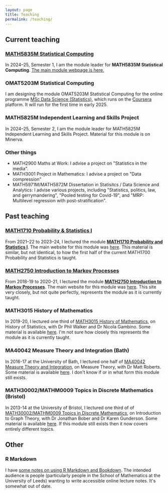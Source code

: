 ```yaml
---
layout: page
title: Teaching
permalink: /teaching/
---
```


## Current teaching

### [MATH5835M Statistical Computing](../math5835/)

In 2024–25, Semester 1, I am the module leader for **MATH5835M Statistical Computing**. [The main module webpage is here.](../math5835/)

### OMAT5203M Statistical Computing

I am designing the module OMAT5203M Statistical Computing for the online programme [MSc Data Science (Statistics)](https://www.coursera.org/degrees/msc-data-science-ul), which runs on the [Coursera](https://www.coursera.org/degrees/msc-data-science-ul) platform. It will run for the first time in early 2025.

### MATH5825M Independent Learning and Skills Project

In 2024–25, Semester 2, I am the module leader for MATH5825M Independent Learning and Skills Project. Material for this module is on Minerva.

### Other things

* MATH2900 Maths at Work: I advise a project on "Statistics in the media".
* MATH3001 Project in Mathematics: I advise a project on "Data compression"
* MATH5971M/MATH5872M Dissertation in Statisitcs / Data Science and Analytics: I advise various projects, including "Statistics, politics, law, and gerrymandering", "Pooled testing for Covid-19", and "MRP: Multilevel regression with post-stratification".

## Past teaching

### [MATH1710 Probability & Statistics I](../math1710/)

From 2021–22 to 2023–24, I lectured the module **[MATH1710 Probability and Statistics I](./math1710/)**. The main website for this module was [here](https://mpaldridge.github.io/math1710/). This material is similar, but not identical, to how the first half of the current MATH1700 Probability and Statistics is taught.

### [MATH2750 Introduction to Markov Processes](../math2750/)

From 2018-19 to 2020-21, I lectured the module **[MATH2750 Introduction to Markov Processes](./math2750/)**. The main website for this module was [here](https://mpaldridge.github.io/math2750/). This site very closely, but not quite perfectly, represents the module as it is currently taught.

### MATH3015 History of Mathematics

In 2019-20, I lectured one third of [MATH3015 History of Mathematics](./math3015/), on History of Statistics, with Dr Phil Walker and Dr Nicola Gambino. Some material is available [here](./math3015/). I'm not sure how closely this represents the module as it is currently taught.

### MA40042 Measure Theory and Integration (Bath)

In 2016-17 at the University of Bath, I lectured one half of [MA40042 Measure Theory and Integration](./ma40042/), on Measure Theory, with Dr Matt Roberts. Some material is available [here](./ma40042/). I don't know if or in what form this module still exists.

### MATH30002/MATHM0009 Topics in Discrete Mathematics (Bristol)

In 2013-14 at the University of Bristol, I lectured one third of of [MATH30002/MATHM0009 Topics in Discrete Mathematics](./math30002/), on Introduction to Graph Theory, with Dr Jonathan Bober and Dr Karen Gunderson. Some material is available [here](./math30002/). If this module still exists then it now covers entirely different topics.

## Other

### R Markdown

I have [some notes on using R Markdown and Bookdown](../rmarkdown-draft/). The intended audience is people (particularly people in the School of Mathematics at the University of Leeds) wanting to write accessible online lecture notes. It's somewhat out of date.
